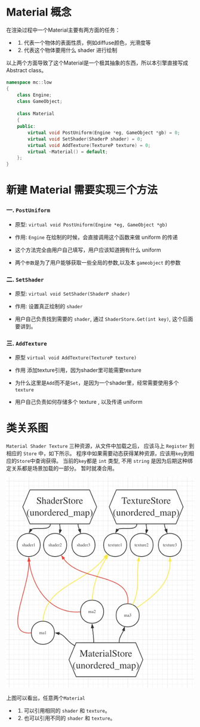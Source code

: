 # Material 概念

在渲染过程中一个Material主要有两方面的任务：

- 1. 代表一个物体的表面性质，例如diffuse颜色，光滑度等
- 2. 代表这个物体要用什么 shader 进行绘制

以上两个方面导致了这个Material是一个极其抽象的东西，所以本引擎直接写成 Abstract class。
```cpp
namespace mc::low
{
    class Engine;
    class GameObject;

    class Material
    {
    public:
        virtual void PostUniform(Engine *eg, GameObject *gb) = 0;
        virtual void SetShader(ShaderP shader) = 0;
        virtual void AddTexture(TextureP texture) = 0;
        virtual ~Material() = default;
    };
}
```

# 新建 Material 需要实现三个方法

### 一. `PostUniform` 

- 原型: `virtual void PostUniform(Engine *eg, GameObject *gb)`

- 作用: `Engine` 在绘制的时候，会直接调用这个函数来做 uniform 的传递

- 这个方法完全由用户自己填写，用户应该知道拥有什么 uniform

- 两个`参数`是为了用户能够获取一些全局的参数,以及本 `gameobject` 的参数

### 二. `SetShader`

- 原型: `virtual void SetShader(ShaderP shader)`

- 作用: 设置真正绘制的 `shader`

- 用户自己负责找到需要的 `shader`, 通过 `ShaderStore.Get(int key)`, 这个后面要讲到。

### 三. `AddTexture`

- 原型 `virtual void AddTexture(TextureP texture)`

- 作用 添加texture引用，因为shader里可能需要texture

- 为什么这里是`Add`而不是`Set`，是因为一个shader里，经常需要使用多个 `texture`

- 用户自己负责如何存储多个 texture , 以及传递 uniform

# 类关系图

`Material Shader Texture` 三种资源，从文件中加载之后，
应该马上 `Register` 到相应的 `Store` 中，如下所示。
程序中如果需要动态获得某种资源，应该用`key`到相应的`Store`中查询获得。
当前的`key`都是 `int` 类型, 不用 `string` 是因为后期这种绑定关系都是场景加载的一部分。
暂时就凑合用。

![test](store.jpg)

上图可以看出，任意两个`Material`

- 1. 可以引用相同的 `shader` 和 `texture`。

- 2. 也可以引用不同的 `shader` 和 `texture`。